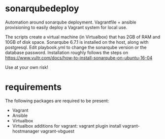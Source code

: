 # sonarqubedeploy
Automation around sonarqube deployment. Vagrantfile + ansible provisioning
to easily deploy a Vagrant system for local use.

The scripts create a virtual machine (in Virtualbox) that has 2GB of RAM
and 10GB of disk space. Sonarqube 6.7.1 is installed on the host, along 
with postgresql. Edit playbook.yml to change the sonarqube version or
the database password. Installation roughly follows the steps on
https://www.vultr.com/docs/how-to-install-sonarqube-on-ubuntu-16-04

Use at your own risk!

# requirements
The following packages are required to be present:
* Vagrant
* Ansible
* Virtualbox
* Virtualbox additions for vagrant:
  vagrant plugin install vagrant-hostmanager vagrant-vbguest

